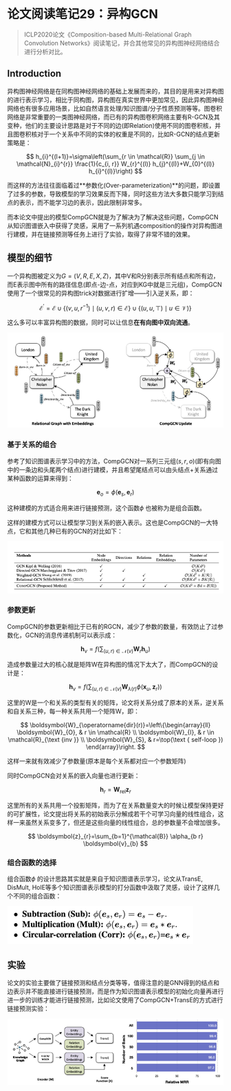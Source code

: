 # 论文阅读笔记29：异构GCN



> ICLP2020论文《Composition-based Multi-Relational Graph Convolution Networks》阅读笔记，并合其他常见的异构图神经网络结合进行分析对比。

## Introduction

异构图神经网络是在同构图神经网络的基础上发展而来的，其目的是用来对异构图的进行表示学习，相比于同构图，异构图在真实世界中更加常见，因此异构图神经网络也有很多应用场景，比如自然语言处理/知识图谱/分子性质预测等等。图卷积网络是非常重要的一类图神经网络，而已有的异构图卷积网络主要有R-GCN及其变种，他们的主要设计思路是对于不同的边(即Relation)使用不同的图卷积核，并且图卷积核对于一个关系中不同的实体的权重是不同的，比如R-GCN的结点更新策略是：

$$
h_{i}^{(l+1)}=\sigma\left(\sum_{r \in \mathcal{R}} \sum_{j \in \mathcal{N}_{i}^{r}} \frac{1}{c_{i, r}} W_{r}^{(l)} h_{j}^{(l)}+W_{0}^{(l)} h_{i}^{(l)}\right)
$$

而这样的方法往往面临着过**参数化(Over-parameterization)**的问题，即设置了过多的参数，导致模型的学习效果反而下降，同时这些方法大多数只能学习到结点的表示，而不能学习边的表示，因此限制非常多。

而本论文中提出的模型CompGCN就是为了解决为了解决这些问题，CompGCN从知识图谱嵌入中获得了灵感，采用了一系列机遇composition的操作对异构图进行建模，并在链接预测等任务上进行了实验，取得了非常不错的效果。



## 模型的细节

一个异构图被定义为$G=(V,R,E,X,Z)$，其中V和R分别表示所有结点和所有边，而E表示图中所有的路径信息(即点-边-点，对应到KG中就是三元组)，CompGCN使用了一个很常见的异构图trick对数据进行扩增——引入逆关系，即：

$$
\left.\mathcal{E}^{\prime}=\mathcal{E} \cup\left\{\left(v, u, r^{-1}\right) \mid(u, v, r) \in \mathcal{E}\right\} \cup\{(u, u, \top) \mid u \in \mathcal{V})\right\}
$$

这么多可以丰富异构图的数据，同时可以让信息**在有向图中双向流通**。

![image-20211216163814664](static/image-20211216163814664.png)

### 基于关系的组合

参考了知识图谱表示学习中的方法，CompGCN对一系列三元组$(s, r, o)$(即有向图中的一条边和头尾两个结点)进行建模，并且希望尾结点可以由头结点+关系通过某种函数的运算来得到：

$$
\boldsymbol{e}_{o}=\phi\left(\boldsymbol{e}_{s}, \boldsymbol{e}_{r}\right)
$$

这种建模的方式适合用来进行链接预测，这个函数$\phi$ 也被称为是组合函数。

这样的建模方式可以让模型学习到关系的嵌入表示。这也是CompGCN的一大特点，它和其他几种已有的GCN的对比如下：

![RGCN对比](static/image-20211216160314321.png)



### 参数更新

CompGCN的参数更新相比于已有的RGCN，减少了参数的数量，有效防止了过参数化，GCN的消息传递机制可以表示成：

$$
\boldsymbol{h}_{v}=f\left(\sum_{(u, r) \in \mathcal{N}(v)} \boldsymbol{W}_{r} \boldsymbol{h}_{u}\right)
$$

造成参数量过大的核心就是矩阵W在异构图的情况下太大了，而CompGCN的设计是：

$$
\boldsymbol{h}_{v}=f\left(\sum_{(u, r) \in \mathcal{N}(v)} \boldsymbol{W}_{\lambda(r)} \phi\left(\boldsymbol{x}_{u}, \boldsymbol{z}_{r}\right)\right)
$$

这里的W是一个和关系的类型有关的矩阵，论文将关系分成了原本的关系，逆关系和自关系三种，每一种关系共用一个矩阵W，即：

$$
\boldsymbol{W}_{\operatorname{dir}(r)}=\left\{\begin{array}{ll}
\boldsymbol{W}_{O}, & r \in \mathcal{R} \\
\boldsymbol{W}_{I}, & r \in \mathcal{R}_{\text {inv }} \\
\boldsymbol{W}_{S}, & r=\top(\text { self-loop })
\end{array}\right.
$$

这样一来就有效减少了参数量(原本是每个关系都对应一个参数矩阵)

同时CompGCN会对关系的嵌入向量也进行更新：

$$
\boldsymbol{h}_{r}=\boldsymbol{W}_{\mathrm{rel}} \boldsymbol{z}_{r}
$$

这里所有的关系共用一个投影矩阵，而为了在关系数量变大的时候让模型保持更好的可扩展性，论文提出将关系的初始表示分解成若干个可学习向量的线性组合，这样一来虽然关系变多了，但还是这些向量的线性组合，总的参数量不会增加很多。

$$
\boldsymbol{z}_{r}=\sum_{b=1}^{\mathcal{B}} \alpha_{b r} \boldsymbol{v}_{b}
$$

### 组合函数的选择

组合函数$\phi$ 的设计思路其实就是来自于知识图谱表示学习，论文从TransE, DisMult, HolE等多个知识图谱表示模型的打分函数中汲取了灵感，设计了这样几个不同的组合函数：

![image-20211216164830078](static/image-20211216164830078.png)

## 实验

论文的实验主要做了链接预测和结点分类等等，值得注意的是GNN得到的结点和边表示并不能直接进行链接预测，而是作为知识图谱表示模型的初始化向量再进行进一步的训练才能进行链接预测，比如论文使用了CompGCN+TransE的方式进行链接预测实验：

![image-20211216170632266](static/image-20211216170632266.png)








